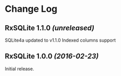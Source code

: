 Change Log
==========

RxSQLite 1.1.0 *(unreleased)*
----------------------------

SQLite4a updated to v1.1.0
Indexed columns support

RxSQLite 1.0.0 *(2016-02-23)*
----------------------------

Initial release.
